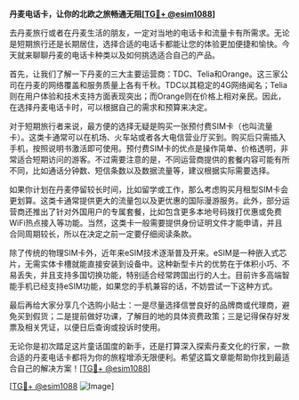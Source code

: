 **丹麦电话卡，让你的北欧之旅畅通无阻[[TG💪+ @esim1088](https://t.me/s/esim1088)]**

去丹麦旅行或者在丹麦生活的朋友，一定对当地的电话卡和流量卡有所需求。无论是短期旅行还是长期居住，选择合适的电话卡都能让您的体验更加便捷和愉快。今天就来聊聊丹麦的电话卡种类以及如何挑选适合自己的产品。

首先，让我们了解一下丹麦的三大主要运营商：TDC、Telia和Orange。这三家公司在丹麦的网络覆盖和服务质量上各有千秋。TDC以其稳定的4G网络闻名；Telia则在用户体验和技术支持方面表现突出；而Orange则在价格上相对亲民。因此，在选择丹麦电话卡时，可以根据自己的需求和预算来决定。

对于短期旅行者来说，最方便的选择无疑是购买一张预付费SIM卡（也叫流量卡）。这类卡通常可以在机场、火车站或者各大电信营业厅买到。购买后只需插入手机，按照说明书激活即可使用。预付费SIM卡的优点是操作简单、价格透明，非常适合短期访问的游客。不过需要注意的是，不同运营商提供的套餐内容可能有所不同，比如通话分钟数、短信条数以及数据流量等，建议根据实际需要选择。

如果你计划在丹麦停留较长时间，比如留学或工作，那么考虑购买月租型SIM卡会更划算。这类卡通常提供更大的流量包以及更优惠的国际漫游服务。此外，部分运营商还推出了针对外国用户的专属套餐，比如包含更多本地号码拨打优惠或免费WiFi热点接入等功能。当然，这类卡一般需要提供身份证明文件才能申请，并且合同周期较长，所以在决定之前一定要仔细阅读条款。

除了传统的物理SIM卡外，近年来eSIM技术逐渐普及开来。eSIM是一种嵌入式芯片，无需实体卡槽就能直接安装到设备中。这种新型卡片的优势在于体积小巧、不易丢失，并且支持多国切换功能，特别适合经常跨国出行的人士。目前许多高端智能手机已经支持eSIM功能，如果您的手机兼容的话，不妨尝试一下这种方式。

最后再给大家分享几个选购小贴士：一是尽量选择信誉良好的品牌商或代理商，避免买到假货；二是提前做好功课，了解目的地的具体资费政策；三是记得保存好发票及相关凭证，以便日后查询或投诉时使用。

无论你是初次踏足这片童话国度的新手，还是打算深入探索丹麦文化的行家，一款合适的丹麦电话卡都将为你的旅程增添无限便利。希望这篇文章能帮助你找到最适合自己的解决方案！[[TG💪+ @esim1088](https://t.me/s/esim1088)]

[[TG💪+ @esim1088](https://t.me/s/esim1088) ![Image](https://i.postimg.cc/4NQfJmqS/Snipaste-2025-05-13-00-14-12.png)]